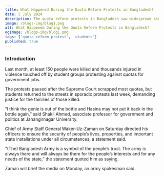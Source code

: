 ```yaml
---
title: What Happened During the Quota Reform Protests in Bangladesh?
date: 5 July 2024
description: The quota reform protests in Bangladesh saw widespread student demonstrations demanding changes to the government job quota system, leading to clashes and a government review.
image: /blogs-img/blog1.png
alt: What Happened During the Quota Reform Protests in Bangladesh?
ogImage: /blogs-img/blog1.png
tags: ['quota reform protest', 'students']
published: true
---
```


### Introduction

Last month, at least 150 people were killed and thousands injured in violence touched off by student groups protesting against quotas for government jobs.

The protests paused after the Supreme Court scrapped most quotas, but students returned to the streets in sporadic protests last week, demanding justice for the families of those killed.

“I think the genie is out of the bottle and Hasina may not put it back in the bottle again,” said Shakil Ahmed, associate professor for government and politics at Jahangirnagar University.

Chief of Army Staff General Waker-Uz-Zaman on Saturday directed his officers to ensure the security of people’s lives, properties, and important state installations under all circumstances, a statement said.

“(The) Bangladesh Army is a symbol of the people’s trust. The army is always there and will always be there for the people’s interests and for any needs of the state,” the statement quoted him as saying.

Zaman will brief the media on Monday, an army spokesman said.